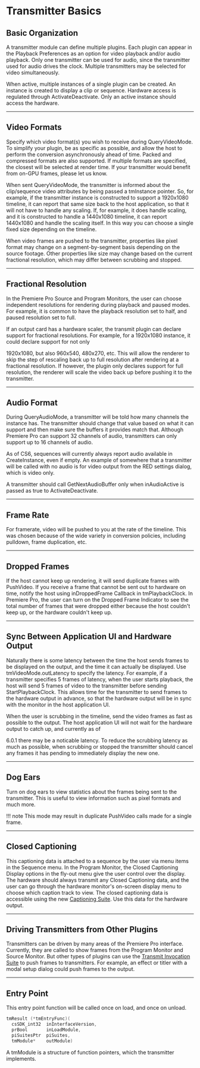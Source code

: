 # Transmitter Basics

## Basic Organization

A transmitter module can define multiple plugins. Each plugin can appear in the Playback Preferences as an option for video playback and/or audio playback. Only one transmitter can be used for audio, since the transmitter used for audio drives the clock. Multiple transmitters may be selected for video simultaneously.

When active, multiple instances of a single plugin can be created. An instance is created to display a clip or sequence. Hardware access is regulated through ActivateDeactivate. Only an active instance should access the hardware.

---

## Video Formats

Specify which video format(s) you wish to receive during QueryVideoMode. To simplify your plugin, be as specific as possible, and allow the host to perform the conversion asynchronously ahead of time. Packed and compressed formats are also supported. If multiple formats are specified, the closest will be selected at render time. If your transmitter would benefit from on-GPU frames, please let us know.

When sent QueryVideoMode, the transmitter is informed about the clip/sequence video attributes by being passed a tmInstance pointer. So, for example, if the transmitter instance is constructed to support a 1920x1080 timeline, it can report that same size back to the host application, so that it will not have to handle any scaling. If, for example, it does handle scaling, and it is constructed to handle a 1440x1080 timeline, it can report 1440x1080 and handle the scaling itself. In this way you can choose a single fixed size depending on the timeline.

When video frames are pushed to the transmitter, properties like pixel format may change on a segment-by-segment basis depending on the source footage. Other properties like size may change based on the current fractional resolution, which may differ between scrubbing and stopped.

---

## Fractional Resolution

In the Premiere Pro Source and Program Monitors, the user can choose independent resolutions for rendering during playback and paused modes. For example, it is common to have the playback resolution set to half, and paused resolution set to full.

If an output card has a hardware scaler, the transmit plugin can declare support for fractional resolutions. For example, for a 1920x1080 instance, it could declare support for not only

1920x1080, but also 960x540, 480x270, etc. This will allow the renderer to skip the step of rescaling back up to full resolution after rendering at a fractional resolution. If however, the plugin only declares support for full resolution, the renderer will scale the video back up before pushing it to the transmitter.

---

## Audio Format

During QueryAudioMode, a transmitter will be told how many channels the instance has. The transmitter should change that value based on what it can support and then make sure the buffers it provides match that. Although Premiere Pro can support 32 channels of audio, transmitters can only support up to 16 channels of audio.

As of CS6, sequences will currently always report audio available in CreateInstance, even if empty. An example of somewhere that a transmitter will be called with no audio is for video output from the RED settings dialog, which is video only.

A transmitter should call GetNextAudioBuffer only when inAudioActive is passed as true to ActivateDeactivate.

---

## Frame Rate

For framerate, video will be pushed to you at the rate of the timeline. This was chosen because of the wide variety in conversion policies, including pulldown, frame duplication, etc.

---

## Dropped Frames

If the host cannot keep up rendering, it will send duplicate frames with PushVideo. If you receive a frame that cannot be sent out to hardware on time, notify the host using inDroppedFrame Callback in tmPlaybackClock. In Premiere Pro, the user can turn on the Dropped Frame Indicator to see the total number of frames that were dropped either because the host couldn't keep up, or the hardware couldn't keep up.

---

## Sync Between Application UI and Hardware Output

Naturally there is some latency between the time the host sends frames to be displayed on the output, and the time it can actually be displayed. Use tmVideoMode.outLatency to specify the latency. For example, if a transmitter specifies 5 frames of latency, when the user starts playback, the host will send 5 frames of video to the transmitter before sending StartPlaybackClock. This allows time for the transmitter to send frames to the hardware output in advance, so that the hardware output will be in sync with the monitor in the host application UI.

When the user is scrubbing in the timeline, send the video frames as fast as possible to the output. The host application UI will not wait for the hardware output to catch up, and currently as of

6.0.1 there may be a noticable latency. To reduce the scrubbing latency as much as possible, when scrubbing or stopped the transmitter should cancel any frames it has pending to immediately display the new one.

---

## Dog Ears

Turn on dog ears to view statistics about the frames being sent to the transmitter. This is useful to view information such as pixel formats and much more.

!!! note
    This mode may result in duplicate PushVideo calls made for a single frame.

---

## Closed Captioning

This captioning data is attached to a sequence by the user via menu items in the Sequence menu. In the Program Monitor, the Closed Captioning Display options in the fly-out menu give the user control over the display. The hardware should always transmit any Closed Captioning data, and the user can go through the hardware monitor's on-screen display menu to choose which caption track to view. The closed captioning data is accessible using the new [Captioning Suite](../universals/sweetpea-suites.md#captioning-suite). Use this data for the hardware output.

---

## Driving Transmitters from Other Plugins

Transmitters can be driven by many areas of the Premiere Pro interface. Currently, they are called to show frames from the Program Monitor and Source Monitor. But other types of plugins can use the [Transmit Invocation Suite](suites.md#transmit-invocation-suite) to push frames to transmitters. For example, an effect or titler with a modal setup dialog could push frames to the output.

---

## Entry Point

This entry point function will be called once on load, and once on unload.

```cpp
tmResult (*tmEntryFunc)(
  csSDK_int32  inInterfaceVersion,
  prBool       inLoadModule,
  piSuitesPtr  piSuites,
  tmModule*    outModule)
```

A tmModule is a structure of function pointers, which the transmitter implements.

